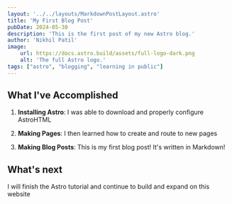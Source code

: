 ```yaml
---
layout: '../../layouts/MarkdownPostLayout.astro'
title: 'My First Blog Post'
pubDate: 2024-05-30
description: 'This is the first post of my new Astro blog.'
author: 'Nikhil Patil'
image:
    url: https://docs.astro.build/assets/full-logo-dark.png
    alt: 'The full Astro logo.'
tags: ["astro", "blogging", "learning in public"]
---
```

## What I've Accomplished

1. **Installing Astro**: I was able to download and properly configure AstroHTML

2. **Making Pages**: I then learned how to create and route to new pages

3. **Making Blog Posts**: This is my first blog post! It's written in Markdown! 

## What's next
I will finish the Astro tutorial and continue to build and expand on this website
